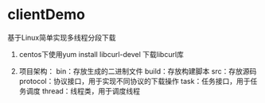 # clientDemo
基于Linux简单实现多线程分段下载

1. centos下使用yum install libcurl-devel 下载libcurl库

2. 项目架构：
    bin：存放生成的二进制文件
    build：存放构建脚本
    src：存放源码
        protocol：协议接口，用于实现不同协议的下载操作
        task：任务接口，用于任务调度
        thread：线程类，用于调度线程




